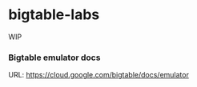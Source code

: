 # bigtable-labs

WIP

### Bigtable emulator docs

URL: https://cloud.google.com/bigtable/docs/emulator